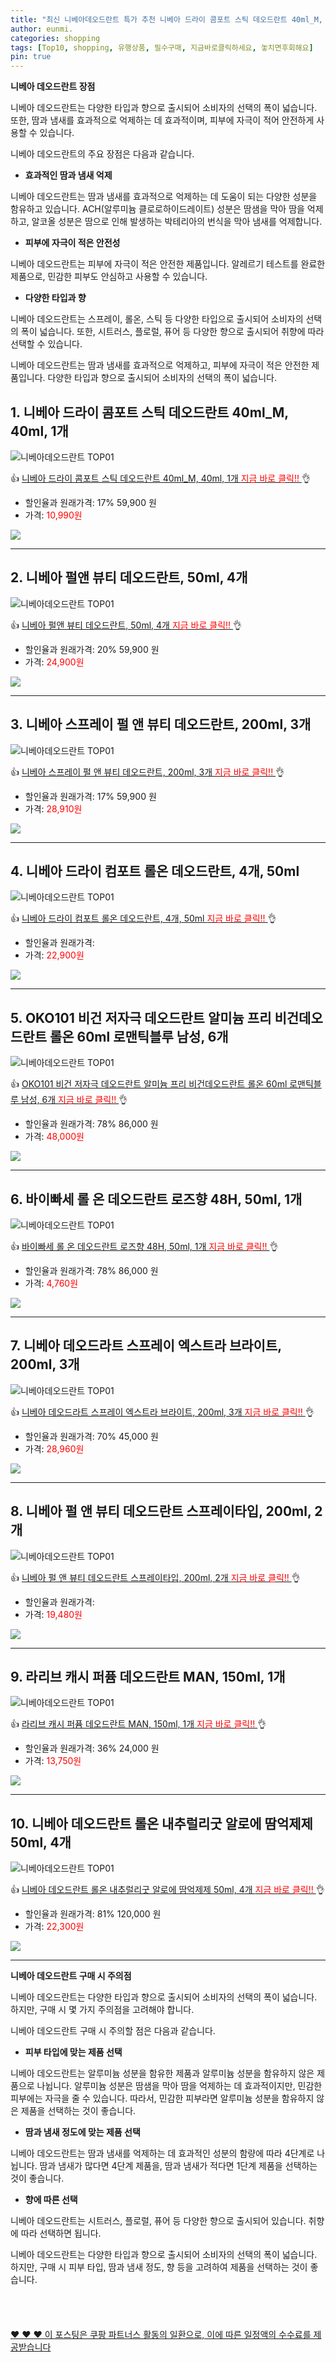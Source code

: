 ```yaml
---
title: "최신 니베아데오드란트 특가 추천 니베아 드라이 콤포트 스틱 데오드란트 40ml_M, 40ml, 1개 비교 장점"
author: eunmi.
categories: shopping
tags: [Top10, shopping, 유행상품, 필수구매, 지금바로클릭하세요, 놓치면후회해요]
pin: true
---
```

**니베아 데오드란트 장점**

니베아 데오드란트는 다양한 타입과 향으로 출시되어 소비자의 선택의 폭이 넓습니다. 또한, 땀과 냄새를 효과적으로 억제하는 데 효과적이며, 피부에 자극이 적어 안전하게 사용할 수 있습니다.

니베아 데오드란트의 주요 장점은 다음과 같습니다.

* **효과적인 땀과 냄새 억제**

니베아 데오드란트는 땀과 냄새를 효과적으로 억제하는 데 도움이 되는 다양한 성분을 함유하고 있습니다. ACH(알루미늄 클로로하이드레이트) 성분은 땀샘을 막아 땀을 억제하고, 알코올 성분은 땀으로 인해 발생하는 박테리아의 번식을 막아 냄새를 억제합니다.

* **피부에 자극이 적은 안전성**

니베아 데오드란트는 피부에 자극이 적은 안전한 제품입니다. 알레르기 테스트를 완료한 제품으로, 민감한 피부도 안심하고 사용할 수 있습니다.

* **다양한 타입과 향**

니베아 데오드란트는 스프레이, 롤온, 스틱 등 다양한 타입으로 출시되어 소비자의 선택의 폭이 넓습니다. 또한, 시트러스, 플로럴, 퓨어 등 다양한 향으로 출시되어 취향에 따라 선택할 수 있습니다.

니베아 데오드란트는 땀과 냄새를 효과적으로 억제하고, 피부에 자극이 적은 안전한 제품입니다. 다양한 타입과 향으로 출시되어 소비자의 선택의 폭이 넓습니다.

   

## 1. 니베아 드라이 콤포트 스틱 데오드란트 40ml_M, 40ml, 1개

![니베아데오드란트 TOP01](https://thumbnail10.coupangcdn.com/thumbnails/remote/230x230ex/image/vendor_inventory/a397/7f031383f257230b54adf15a8220ebca8f03786d46353058d24c81037c67.jpg)


👍 [니베아 드라이 콤포트 스틱 데오드란트 40ml_M, 40ml, 1개 <font color=red> 지금 바로 클릭!! </font> ](https://link.coupang.com/re/AFFSDP?lptag=AF3617701&subid=GithubCoopas&pageKey=48454&traceid=V0-153&itemId=19274310179&vendorItemId=87668426468) 👌 


- 할인율과 원래가격: 17%  59,900   원
- 가격: <span style='color:red'>10,990원</span>

[![](/discount_price.png)](https://link.coupang.com/re/AFFSDP?lptag=AF3617701&subid=GithubCoopas&pageKey=48454&traceid=V0-153&itemId=19274310179&vendorItemId=87668426468)

---


   

## 2. 니베아 펄앤 뷰티 데오드란트, 50ml, 4개

![니베아데오드란트 TOP01](https://thumbnail10.coupangcdn.com/thumbnails/remote/230x230ex/image/vendor_inventory/15b7/cb80d2339ba343b19cbc82ad903fd82eb65fadfdec5500a8b439591a5506.png)


👍 [니베아 펄앤 뷰티 데오드란트, 50ml, 4개 <font color=red> 지금 바로 클릭!! </font> ](https://link.coupang.com/re/AFFSDP?lptag=AF3617701&subid=GithubCoopas&pageKey=6594127891&traceid=V0-153&itemId=14891082714&vendorItemId=82129891830) 👌 


- 할인율과 원래가격: 20%  59,900   원
- 가격: <span style='color:red'>24,900원</span>

[![](/discount_price.png)](https://link.coupang.com/re/AFFSDP?lptag=AF3617701&subid=GithubCoopas&pageKey=6594127891&traceid=V0-153&itemId=14891082714&vendorItemId=82129891830)

---


   

## 3. 니베아 스프레이 펄 앤 뷰티 데오드란트, 200ml, 3개

![니베아데오드란트 TOP01](https://thumbnail10.coupangcdn.com/thumbnails/remote/230x230ex/image/vendor_inventory/d28b/9d50d05324ce4e279fda41e9cc405361778a74a9c8131c670a918fc5dd98.jpg)


👍 [니베아 스프레이 펄 앤 뷰티 데오드란트, 200ml, 3개 <font color=red> 지금 바로 클릭!! </font> ](https://link.coupang.com/re/AFFSDP?lptag=AF3617701&subid=GithubCoopas&pageKey=6969931521&traceid=V0-153&itemId=16997759096&vendorItemId=78635076073) 👌 


- 할인율과 원래가격: 17%  59,900   원
- 가격: <span style='color:red'>28,910원</span>

[![](/discount_price.png)](https://link.coupang.com/re/AFFSDP?lptag=AF3617701&subid=GithubCoopas&pageKey=6969931521&traceid=V0-153&itemId=16997759096&vendorItemId=78635076073)

---


   

## 4. 니베아 드라이 컴포트 롤온 데오드란트, 4개, 50ml

![니베아데오드란트 TOP01](https://thumbnail6.coupangcdn.com/thumbnails/remote/230x230ex/image/vendor_inventory/b3f2/e3ecb5eee8a7f9eb10fa7afdd21416eff99aa6dac09fe64ae9853d65b4af.png)


👍 [니베아 드라이 컴포트 롤온 데오드란트, 4개, 50ml <font color=red> 지금 바로 클릭!! </font> ](https://link.coupang.com/re/AFFSDP?lptag=AF3617701&subid=GithubCoopas&pageKey=7625007012&traceid=V0-153&itemId=18889547812&vendorItemId=86017682268) 👌 


- 할인율과 원래가격: 
- 가격: <span style='color:red'>22,900원</span>

[![](/discount_price.png)](https://link.coupang.com/re/AFFSDP?lptag=AF3617701&subid=GithubCoopas&pageKey=7625007012&traceid=V0-153&itemId=18889547812&vendorItemId=86017682268)

---


   

## 5. OKO101 비건 저자극 데오드란트 알미늄 프리 비건데오드란트 롤온 60ml 로맨틱블루 남성, 6개

![니베아데오드란트 TOP01](https://thumbnail9.coupangcdn.com/thumbnails/remote/230x230ex/image/vendor_inventory/044e/85d02b936a53c8bd60493a47bdc960e3348813968deb79a3203ac393d043.jpg)


👍 [OKO101 비건 저자극 데오드란트 알미늄 프리 비건데오드란트 롤온 60ml 로맨틱블루 남성, 6개 <font color=red> 지금 바로 클릭!! </font> ](https://link.coupang.com/re/AFFSDP?lptag=AF3617701&subid=GithubCoopas&pageKey=7144487199&traceid=V0-153&itemId=17947870355&vendorItemId=82974881211) 👌 


- 할인율과 원래가격: 78%  86,000   원
- 가격: <span style='color:red'>48,000원</span>

[![](/discount_price.png)](https://link.coupang.com/re/AFFSDP?lptag=AF3617701&subid=GithubCoopas&pageKey=7144487199&traceid=V0-153&itemId=17947870355&vendorItemId=82974881211)

---


   

## 6. 바이빠세 롤 온 데오드란트 로즈향 48H, 50ml, 1개

![니베아데오드란트 TOP01](https://thumbnail10.coupangcdn.com/thumbnails/remote/230x230ex/image/retail/images/2023/08/01/15/1/b8c8799f-d03a-4e52-9a89-0a3a15679055.jpg)


👍 [바이빠세 롤 온 데오드란트 로즈향 48H, 50ml, 1개 <font color=red> 지금 바로 클릭!! </font> ](https://link.coupang.com/re/AFFSDP?lptag=AF3617701&subid=GithubCoopas&pageKey=7417987855&traceid=V0-153&itemId=19231241669&vendorItemId=86753016127) 👌 


- 할인율과 원래가격: 78%  86,000   원
- 가격: <span style='color:red'>4,760원</span>

[![](/discount_price.png)](https://link.coupang.com/re/AFFSDP?lptag=AF3617701&subid=GithubCoopas&pageKey=7417987855&traceid=V0-153&itemId=19231241669&vendorItemId=86753016127)

---


   

## 7. 니베아 데오드라트 스프레이 엑스트라 브라이트, 200ml, 3개

![니베아데오드란트 TOP01](https://thumbnail8.coupangcdn.com/thumbnails/remote/230x230ex/image/vendor_inventory/daaa/203c26c252e1dfb0acbdb53b239342bff797a0e334d0e80f733ed752bab3.jpg)


👍 [니베아 데오드라트 스프레이 엑스트라 브라이트, 200ml, 3개 <font color=red> 지금 바로 클릭!! </font> ](https://link.coupang.com/re/AFFSDP?lptag=AF3617701&subid=GithubCoopas&pageKey=7417865307&traceid=V0-153&itemId=19235530991&vendorItemId=85642013117) 👌 


- 할인율과 원래가격: 70%  45,000   원
- 가격: <span style='color:red'>28,960원</span>

[![](/discount_price.png)](https://link.coupang.com/re/AFFSDP?lptag=AF3617701&subid=GithubCoopas&pageKey=7417865307&traceid=V0-153&itemId=19235530991&vendorItemId=85642013117)

---


   

## 8. 니베아 펄 앤 뷰티 데오드란트 스프레이타입, 200ml, 2개

![니베아데오드란트 TOP01](https://thumbnail7.coupangcdn.com/thumbnails/remote/230x230ex/image/vendor_inventory/868a/18f936ccf5ef9ca5bc4efaa5ef7f6bf44749eec5062bbef2cb84f2bd1cb4.jpg)


👍 [니베아 펄 앤 뷰티 데오드란트 스프레이타입, 200ml, 2개 <font color=red> 지금 바로 클릭!! </font> ](https://link.coupang.com/re/AFFSDP?lptag=AF3617701&subid=GithubCoopas&pageKey=6969931521&traceid=V0-153&itemId=73982499&vendorItemId=78635076075) 👌 


- 할인율과 원래가격: 
- 가격: <span style='color:red'>19,480원</span>

[![](/discount_price.png)](https://link.coupang.com/re/AFFSDP?lptag=AF3617701&subid=GithubCoopas&pageKey=6969931521&traceid=V0-153&itemId=73982499&vendorItemId=78635076075)

---


   

## 9. 라리브 캐시 퍼퓸 데오드란트 MAN, 150ml, 1개

![니베아데오드란트 TOP01](https://thumbnail8.coupangcdn.com/thumbnails/remote/230x230ex/image/retail/images/2016/07/15/15/6/7904d5fe-737a-49de-8dd0-84aff97f3c9e.jpg)


👍 [라리브 캐시 퍼퓸 데오드란트 MAN, 150ml, 1개 <font color=red> 지금 바로 클릭!! </font> ](https://link.coupang.com/re/AFFSDP?lptag=AF3617701&subid=GithubCoopas&pageKey=5417278&traceid=V0-153&itemId=24570289&vendorItemId=3036216821) 👌 


- 할인율과 원래가격: 36%  24,000   원
- 가격: <span style='color:red'>13,750원</span>

[![](/discount_price.png)](https://link.coupang.com/re/AFFSDP?lptag=AF3617701&subid=GithubCoopas&pageKey=5417278&traceid=V0-153&itemId=24570289&vendorItemId=3036216821)

---


   

## 10. 니베아 데오드란트 롤온 내추럴리굿 알로에 땀억제제 50ml, 4개

![니베아데오드란트 TOP01](https://thumbnail6.coupangcdn.com/thumbnails/remote/230x230ex/image/vendor_inventory/f77b/5391fe20cd998ddb12419ec254559848cabefb1b7ff1aba16949780910ac.jpg)


👍 [니베아 데오드란트 롤온 내추럴리굿 알로에 땀억제제 50ml, 4개 <font color=red> 지금 바로 클릭!! </font> ](https://link.coupang.com/re/AFFSDP?lptag=AF3617701&subid=GithubCoopas&pageKey=6659446282&traceid=V0-153&itemId=19357162369&vendorItemId=86470236056) 👌 


- 할인율과 원래가격: 81%  120,000   원
- 가격: <span style='color:red'>22,300원</span>

[![](/discount_price.png)](https://link.coupang.com/re/AFFSDP?lptag=AF3617701&subid=GithubCoopas&pageKey=6659446282&traceid=V0-153&itemId=19357162369&vendorItemId=86470236056)

---
**니베아 데오드란트 구매 시 주의점**

니베아 데오드란트는 다양한 타입과 향으로 출시되어 소비자의 선택의 폭이 넓습니다. 하지만, 구매 시 몇 가지 주의점을 고려해야 합니다.

니베아 데오드란트 구매 시 주의할 점은 다음과 같습니다.

* **피부 타입에 맞는 제품 선택**

니베아 데오드란트는 알루미늄 성분을 함유한 제품과 알루미늄 성분을 함유하지 않은 제품으로 나뉩니다. 알루미늄 성분은 땀샘을 막아 땀을 억제하는 데 효과적이지만, 민감한 피부에는 자극을 줄 수 있습니다. 따라서, 민감한 피부라면 알루미늄 성분을 함유하지 않은 제품을 선택하는 것이 좋습니다.

* **땀과 냄새 정도에 맞는 제품 선택**

니베아 데오드란트는 땀과 냄새를 억제하는 데 효과적인 성분의 함량에 따라 4단계로 나뉩니다. 땀과 냄새가 많다면 4단계 제품을, 땀과 냄새가 적다면 1단계 제품을 선택하는 것이 좋습니다.

* **향에 따른 선택**

니베아 데오드란트는 시트러스, 플로럴, 퓨어 등 다양한 향으로 출시되어 있습니다. 취향에 따라 선택하면 됩니다.

니베아 데오드란트는 다양한 타입과 향으로 출시되어 소비자의 선택의 폭이 넓습니다. 하지만, 구매 시 피부 타입, 땀과 냄새 정도, 향 등을 고려하여 제품을 선택하는 것이 좋습니다.<br><br><br><br><br> [ ❤ ❤ ❤ 이 포스팅은 쿠팡 파트너스 활동의 일환으로, 이에 따른 일정액의 수수료를 제공받습니다](https://link.coupang.com/a/bcEFyh)